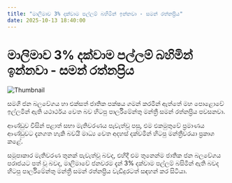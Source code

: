 ```yaml
---
title: "මාලිමාව 3% දක්වාම පල්ලම් බහිමින් ඉන්නවා - සමන් රත්නප්‍රිය"
date: 2025-10-13 18:40:00
---
```


# මාලිමාව 3% දක්වාම පල්ලම් බහිමින් ඉන්නවා - සමන් රත්නප්‍රිය

![Thumbnail](https://helakuru.sgp1.cdn.digitaloceanspaces.com/esana/images/lib/saman-rathnapriya-media-tt.jpg)

සමගි ජන බලවේගය හා එක්සත් ජාතික පක්ෂය ගමන් කරමින් ඇත්තේ මහ පොළොවේ ඉල්ලමින් ඇති යථාර්ථය වෙත බව හිටපු පාර්ලිමේන්තු මන්ත්‍රී සමන් රත්නප්‍රිය පවසනවා.

ආණ්ඩුව විසින් පළාත් සභා මැතිවරණය පැවැත්වූ පසු, එම එකමුතුවේ ප්‍රමාණය ආණ්ඩුවට දැනගත හැකි බවයි මාධ්‍ය වෙත අදහස් දක්වමින් හිටපු මන්ත්‍රීවරයා ප්‍රකාශ කළේ.

සමූපාකාර මැතිවරණ තුනක් පැවැත්වූ බවද, එහිදී එම තුනෙන්ම ජාතික ජන බලවේගය පරාජයට පත් වූ බවද, මාලිමාවේ ජනවරම දැන් 3% දක්වාම පල්ලම් බසිමින් ඇති බවද හිටපු පාර්ලිමේන්තු මන්ත්‍රී සමන් රත්නප්‍රිය වැඩිදුරටත් සඳහන් කර සිටියා.

